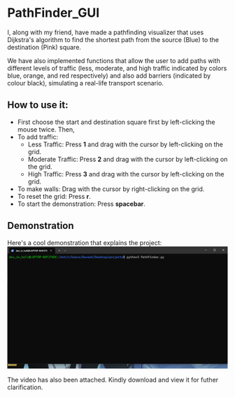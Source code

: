# PathFinder_GUI

I, along with my friend, have made a pathfinding visualizer that uses Dijkstra's algorithm to find the shortest path from the source (Blue) to the destination (Pink) square.

We have also implemented functions that allow the user to add paths with different levels of traffic (less, moderate, and high traffic indicated by colors blue, orange, and red respectively) and also add barriers (indicated by colour black), simulating a real-life transport scenario.

## How to use it:
- First choose the start and destination square first by left-clicking the mouse twice. Then,
- To add traffic:
  - Less Traffic: Press **1** and drag with the cursor by left-clicking on the grid.
  - Moderate Traffic: Press **2** and drag with the cursor by left-clicking on the grid.
  - High Traffic: Press **3** and drag with the cursor by left-clicking on the grid.
- To make walls: Drag with the cursor by right-clicking on the grid.
- To reset the grid: Press **r**.
- To start the demonstration: Press **spacebar**.

## Demonstration

Here's a cool demonstration that explains the project:
![Demo GIF](Animation.gif)

The video has also been attached. Kindly download and view it for futher clarification.
